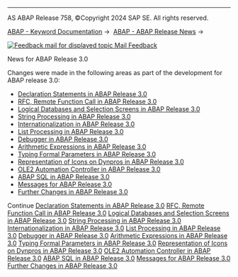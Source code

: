   

* * *

AS ABAP Release 758, ©Copyright 2024 SAP SE. All rights reserved.

[ABAP - Keyword Documentation](javascript:call_link\('abenabap.htm'\)) →  [ABAP - ABAP Release News](javascript:call_link\('abennews.htm'\)) → 

 [![](Mail.gif?object=Mail.gif "Feedback mail for displayed topic") Mail Feedback](mailto:f1_help@sap.com?subject=Feedback%20on%20ABAP%20Documentation&body=Document:%20News%20for%20ABAP%20Release%203.0%2C%20ABENNEWS-30%2C%20758%0D%0A%0D%0AError:%0D%0A%0D%0A%0D%0A%0D%0ASuggestion%20for%20improvement:)

News for ABAP Release 3.0

Changes were made in the following areas as part of the development for ABAP release 3.0:

-   [Declaration Statements in ABAP Release 3.0](javascript:call_link\('abennews-30-declare.htm'\))
-   [RFC, Remote Function Call in ABAP Release 3.0](javascript:call_link\('abennews-30-rfc.htm'\))
-   [Logical Databases and Selection Screens in ABAP Release 3.0](javascript:call_link\('abennews-30-ldb.htm'\))
-   [String Processing in ABAP Release 3.0](javascript:call_link\('abennews-30-string.htm'\))
-   [Internationalization in ABAP Release 3.0](javascript:call_link\('abennews-30-international.htm'\))
-   [List Processing in ABAP Release 3.0](javascript:call_link\('abennews-30-list.htm'\))
-   [Debugger in ABAP Release 3.0](javascript:call_link\('abennews-30-debugging.htm'\))
-   [Arithmetic Expressions in ABAP Release 3.0](javascript:call_link\('abennews-30-compute.htm'\))
-   [Typing Formal Parameters in ABAP Release 3.0](javascript:call_link\('abennews-30-converter.htm'\))
-   [Representation of Icons on Dynpros in ABAP Release 3.0](javascript:call_link\('abennews-30-icons.htm'\))
-   [OLE2 Automation Controller in ABAP Release 3.0](javascript:call_link\('abennews-30-ole.htm'\))
-   [ABAP SQL in ABAP Release 3.0](javascript:call_link\('abennews-30-abap_sql.htm'\))
-   [Messages for ABAP Release 3.0](javascript:call_link\('abennews-30-message.htm'\))
-   [Further Changes in ABAP Release 3.0](javascript:call_link\('abennews-30-other.htm'\))

Continue
[Declaration Statements in ABAP Release 3.0](javascript:call_link\('abennews-30-declare.htm'\))
[RFC, Remote Function Call in ABAP Release 3.0](javascript:call_link\('abennews-30-rfc.htm'\))
[Logical Databases and Selection Screens in ABAP Release 3.0](javascript:call_link\('abennews-30-ldb.htm'\))
[String Processing in ABAP Release 3.0](javascript:call_link\('abennews-30-string.htm'\))
[Internationalization in ABAP Release 3.0](javascript:call_link\('abennews-30-international.htm'\))
[List Processing in ABAP Release 3.0](javascript:call_link\('abennews-30-list.htm'\))
[Debugger in ABAP Release 3.0](javascript:call_link\('abennews-30-debugging.htm'\))
[Arithmetic Expressions in ABAP Release 3.0](javascript:call_link\('abennews-30-compute.htm'\))
[Typing Formal Parameters in ABAP Release 3.0](javascript:call_link\('abennews-30-converter.htm'\))
[Representation of Icons on Dynpros in ABAP Release 3.0](javascript:call_link\('abennews-30-icons.htm'\))
[OLE2 Automation Controller in ABAP Release 3.0](javascript:call_link\('abennews-30-ole.htm'\))
[ABAP SQL in ABAP Release 3.0](javascript:call_link\('abennews-30-abap_sql.htm'\))
[Messages for ABAP Release 3.0](javascript:call_link\('abennews-30-message.htm'\))
[Further Changes in ABAP Release 3.0](javascript:call_link\('abennews-30-other.htm'\))
